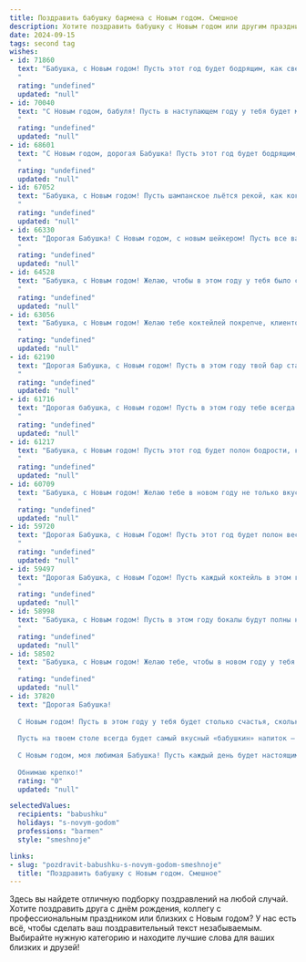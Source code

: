 ```yaml
---
title: Поздравить бабушку бармена с Новым годом. Смешное
description: Хотите поздравить бабушку с Новым годом или другим праздником? Наш ИИ создаст незабываемое поздравление, а вы обязательно выделитесь среди других.  
date: 2024-09-15
tags: second tag
wishes:
- id: 71860
  text: "Бабушка, с Новым годом! Пусть этот год будет бодрящим, как свежевыжатый сок, и искристым, как самый крепкий коктейль! 😉🥂
  "
  rating: "undefined"
  updated: "null"
- id: 70040
  text: "С Новым годом, бабуля! Пусть в наступающем году у тебя будет много новых коктейлей, которые ты можешь смешивать, и не меньше людей, чтобы их попробовать! 😉🥂🍾
  "
  rating: "undefined"
  updated: "null"
- id: 68601
  text: "С Новым годом, дорогая Бабушка! Пусть этот год будет бодрящим, как коктейль от твоего любимого бармена, а шампанское искрится не хуже твоих шуток! 😉🥂
  "
  rating: "undefined"
  updated: "null"
- id: 67052
  text: "Бабушка, с Новым годом! Пусть шампанское льётся рекой, как коктейли в твоём любимом баре, а оливье будет таким же вкусным, как твои фирменные коктейли! 🥂🍾
  "
  rating: "undefined"
  updated: "null"
- id: 66330
  text: "Дорогая Бабушка! С Новым годом, с новым шейкером! Пусть все ваши коктейли будут бодрящими, а клиенты — весёлыми! 😉🍾
  "
  rating: "undefined"
  updated: "null"
- id: 64528
  text: "Бабушка, с Новым годом! Желаю, чтобы в этом году у тебя было столько же бодрости и энергии, сколько у тебя было в твоем лучшем \"барменском\" сезоне! 🎉🍸🍾
  "
  rating: "undefined"
  updated: "null"
- id: 63056
  text: "Бабушка, с Новым годом! Желаю тебе коктейлей покрепче, клиентов повеселее и чтобы все бокалы были полны, а не только твои! 😉🥂
  "
  rating: "undefined"
  updated: "null"
- id: 62190
  text: "Дорогая Бабушка, с Новым годом! Пусть в этом году твой бар станет настоящим \"эльдорадо\" для всех, кто ищет вкусные напитки и веселую компанию! Желаю тебе море улыбок, полные стаканы и ни одного сломанного бокала! 😉🥂
  "
  rating: "undefined"
  updated: "null"
- id: 61716
  text: "Дорогая бабушка, с Новым годом! Пусть в этом году тебе всегда будет в баре \"все включено\" -  от коктейлей до улыбок от внуков! 🥂🎉
  "
  rating: "undefined"
  updated: "null"
- id: 61217
  text: "Бабушка, с Новым годом! Пусть этот год будет полон бодрости, как коктейль \"Мохито\", и ярких впечатлений, как \"Текила Санрайз\"! 🍸🎉
  "
  rating: "undefined"
  updated: "null"
- id: 60709
  text: "Бабушка, с Новым годом! Желаю тебе в новом году не только вкусного оливье, но и бодрого шампанского, чтобы наливать его своим гостям, как опытный бармен! 😉
  "
  rating: "undefined"
  updated: "null"
- id: 59720
  text: "Дорогая Бабушка, с Новым Годом! Пусть этот год будет полон веселья, как твой бар, а твои коктейли будут такими же крепкими, как твои нервы после новогодних застолий! 😉🎉
  "
  rating: "undefined"
  updated: "null"
- id: 59497
  text: "Дорогая Бабушка, с Новым Годом! Пусть каждый коктейль в этом году будет таким же бодрящим, как Ваши истории, а каждый тост - таким же душевным, как Ваши объятия!  🥂
  "
  rating: "undefined"
  updated: "null"
- id: 58998
  text: "Бабушка, с Новым годом! Пусть в этом году бокалы будут полны не только шампанским, но и весельем, а коктейли от тебя будут такими же зажигательными, как и ты! 🥂 🎉
  "
  rating: "undefined"
  updated: "null"
- id: 58502
  text: "Бабушка, с Новым годом! Желаю тебе, чтобы в новом году у тебя всегда была полная стойка шампанского, а клиенты были бы только благодарными и щедрыми! 🥂🎉
  "
  rating: "undefined"
  updated: "null"
- id: 37820
  text: "Дорогая Бабушка!
  
  С Новым годом! Пусть в этом году у тебя будет столько счастья, сколько бутылок за праздничным баром! Желаю, чтобы в твоей жизни всегда была искристая радость, как в шампанском, и аромат сладких моментов, как в любимом коктейле.
  
  Пусть на твоем столе всегда будет самый вкусный «бабушкин» напиток — нежность, а в сердце — заряд позитива, как от лучшего мохито! Будь всегда на позитивной волне, ведь ты для нас — самый умелый «бармен» в нашей семье, способная смешать радость и уют.
  
  С Новым годом, моя любимая Бабушка! Пусть каждый день будет настоящим праздником, а каждый тост — за счастье и здоровье!
  
  Обнимаю крепко!"
  rating: "0"
  updated: "null"

selectedValues:
  recipients: "babushku"
  holidays: "s-novym-godom"
  professions: "barmen"
  style: "smeshnoje"

links:
- slug: "pozdravit-babushku-s-novym-godom-smeshnoje"
  title: "Поздравить бабушку с Новым годом. Смешное"
---
```


Здесь вы найдете отличную подборку поздравлений на любой случай. 
Хотите поздравить друга с днём рождения, коллегу с профессиональным праздником или близких с Новым годом? У нас есть всё, чтобы сделать ваш поздравительный текст незабываемым. Выбирайте нужную категорию и находите лучшие слова для ваших близких и друзей!
